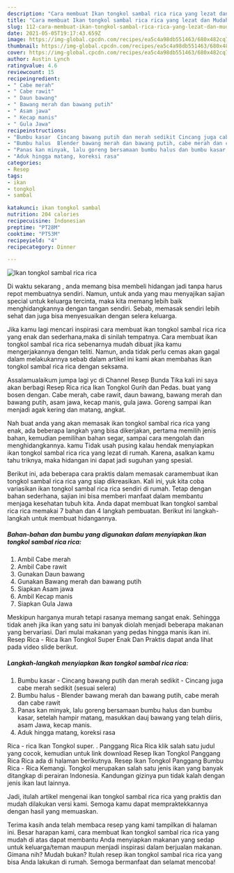 ```yaml
---
description: "Cara membuat Ikan tongkol sambal rica rica yang lezat dan Mudah Dibuat"
title: "Cara membuat Ikan tongkol sambal rica rica yang lezat dan Mudah Dibuat"
slug: 112-cara-membuat-ikan-tongkol-sambal-rica-rica-yang-lezat-dan-mudah-dibuat
date: 2021-05-05T19:17:43.659Z
image: https://img-global.cpcdn.com/recipes/ea5c4a98db551463/680x482cq70/ikan-tongkol-sambal-rica-rica-foto-resep-utama.jpg
thumbnail: https://img-global.cpcdn.com/recipes/ea5c4a98db551463/680x482cq70/ikan-tongkol-sambal-rica-rica-foto-resep-utama.jpg
cover: https://img-global.cpcdn.com/recipes/ea5c4a98db551463/680x482cq70/ikan-tongkol-sambal-rica-rica-foto-resep-utama.jpg
author: Austin Lynch
ratingvalue: 4.6
reviewcount: 15
recipeingredient:
- " Cabe merah"
- " Cabe rawit"
- " Daun bawang"
- " Bawang merah dan bawang putih"
- " Asam jawa"
- " Kecap manis"
- " Gula Jawa"
recipeinstructions:
- "Bumbu kasar  Cincang bawang putih dan merah sedikit Cincang juga cabe merah sedikit (sesuai selera)"
- "Bumbu halus  Blender bawang merah dan bawang putih, cabe merah dan cabe rawit"
- "Panas kan minyak, lalu goreng bersamaan bumbu halus dan bumbu kasar, setelah hampir matang, masukkan dauj bawang yang telah diiris, asam Jawa, kecap manis."
- "Aduk hingga matang, koreksi rasa"
categories:
- Resep
tags:
- ikan
- tongkol
- sambal

katakunci: ikan tongkol sambal 
nutrition: 204 calories
recipecuisine: Indonesian
preptime: "PT28M"
cooktime: "PT53M"
recipeyield: "4"
recipecategory: Dinner

---
```



![Ikan tongkol sambal rica rica](https://img-global.cpcdn.com/recipes/ea5c4a98db551463/680x482cq70/ikan-tongkol-sambal-rica-rica-foto-resep-utama.jpg)

Di waktu  sekarang , anda memang bisa membeli hidangan jadi tanpa harus repot membuatnya sendiri. Namun, untuk anda yang mau menyajikan sajian special untuk keluarga tercinta, maka kita memang lebih baik menghidangkannya dengan tangan sendiri. Sebab, memasak sendiri lebih sehat dan juga bisa menyesuaikan dengan selera keluarga.

Jika kamu lagi mencari inspirasi cara membuat ikan tongkol sambal rica rica yang enak dan sederhana,maka di sinilah tempatnya. Cara membuat ikan tongkol sambal rica rica  sebenarnya mudah dibuat jika kamu mengerjakannya dengan teliti. Namun, anda tidak perlu cemas akan gagal dalam melakukannya 
sebab dalam artikel ini kami akan membahas ikan tongkol sambal rica rica dengan seksama.  

Assalamualaikum jumpa lagi yc di Channel Resep Bunda Tika kali ini saya akan berbagi Resep Rica rica Ikan Tongkol Gurih dan Pedas. buat yang bosen dengan. Cabe merah, cabe rawit, daun bawang, bawang merah dan bawang putih, asam jawa, kecap manis, gula jawa. Goreng sampai ikan menjadi agak kering dan matang, angkat.

Nah buat anda yang akan memasak ikan tongkol sambal rica rica yang enak, ada beberapa langkah yang bisa dikerjakan, pertama memilih jenis bahan, kemudian pemilihan bahan segar, sampai cara mengolah dan menghidangkannya. kamu Tidak usah pusing kalau hendak menyiapkan ikan tongkol sambal rica rica yang lezat di rumah. Karena, asalkan kamu  tahu triknya, maka hidangan ini dapat jadi suguhan yang spesial.

Berikut ini, ada beberapa cara praktis  dalam memasak caramembuat ikan tongkol sambal rica rica yang siap dikreasikan. Kali ini, yuk kita coba variasikan ikan tongkol sambal rica rica sendiri di rumah. Tetap dengan bahan sederhana, sajian ini bisa memberi manfaat dalam membantu menjaga kesehatan tubuh kita. Anda dapat membuat Ikan tongkol sambal rica rica memakai 7 bahan dan 4 langkah pembuatan. Berikut ini langkah-langkah untuk membuat hidangannya.

<!--inarticleads1-->

##### Bahan-bahan dan bumbu yang digunakan dalam menyiapkan Ikan tongkol sambal rica rica:

1. Ambil  Cabe merah
1. Ambil  Cabe rawit
1. Gunakan  Daun bawang
1. Gunakan  Bawang merah dan bawang putih
1. Siapkan  Asam jawa
1. Ambil  Kecap manis
1. Siapkan  Gula Jawa


Meskipun harganya murah tetapi rasanya memang sangat enak. Sehingga tidak aneh jika ikan yang satu ini banyak diolah menjadi beberapa makanan yang bervariasi. Dari mulai makanan yang pedas hingga manis ikan ini. Resep Rica - Rica Ikan Tongkol Super Enak Dan Praktis dapat anda lihat pada video slide berikut. 

<!--inarticleads2-->

##### Langkah-langkah menyiapkan Ikan tongkol sambal rica rica:

1. Bumbu kasar  - Cincang bawang putih dan merah sedikit - Cincang juga cabe merah sedikit (sesuai selera)
1. Bumbu halus  - Blender bawang merah dan bawang putih, cabe merah dan cabe rawit
1. Panas kan minyak, lalu goreng bersamaan bumbu halus dan bumbu kasar, setelah hampir matang, masukkan dauj bawang yang telah diiris, asam Jawa, kecap manis.
1. Aduk hingga matang, koreksi rasa


Rica - rica Ikan Tongkol super. . Panggang Rica Rica klik salah satu judul yang cocok, kemudian untuk link download Resep Ikan Tongkol Panggang Rica Rica ada di halaman berikutnya. Resep Ikan Tongkol Panggang Bumbu Rica - Rica Kemangi. Tongkol merupakan salah satu jenis ikan yang banyak ditangkap di perairan Indonesia. Kandungan gizinya pun tidak kalah dengan jenis ikan laut lainnya. 

Jadi, itulah artikel mengenai  ikan tongkol sambal rica rica  yang praktis dan mudah dilakukan versi kami. Semoga kamu dapat mempraktekkannya dengan hasil yang memuaskan. 

Terima kasih anda telah membaca resep yang kami tampilkan di halaman ini. Besar harapan kami, cara membuat  Ikan tongkol sambal rica rica yang mudah di atas dapat membantu Anda menyiapkan makanan yang sedap untuk keluarga/teman maupun menjadi inspirasi dalam berjualan makanan. Gimana nih? Mudah bukan? Itulah resep ikan tongkol sambal rica rica yang bisa Anda lakukan di rumah. Semoga bermanfaat dan selamat mencoba!

